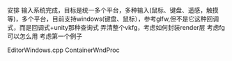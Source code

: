 安排
输入系统完成，目标是统一多个平台，多种输入(鼠标、键盘、遥感，触摸等)，多个平台，目前支持windows(键盘、鼠标），参考glfw,但不是它这种回调式，而是回调式+unity那种查询式
弄清整个vkfg，考虑如何封装render层
考虑fg可以怎么用
考虑第一个例子

EditorWindows.cpp
ContainerWndProc

